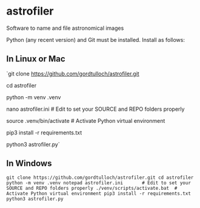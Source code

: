 # astrofiler
Software to name and file astronomical images

Python (any recent version) and Git must be installed. Install as follows:

## In Linux or Mac
`git clone https://github.com/gordtulloch/astrofiler.git

cd astrofiler

python -m venv .venv

nano astrofiler.ini          # Edit to set your SOURCE and REPO folders properly

source .venv/bin/activate    # Activate Python virtual environment

pip3 install -r requirements.txt

python3 astrofiler.py`

##  In Windows
`git clone https://github.com/gordtulloch/astrofiler.git
cd astrofiler
python -m venv .venv
notepad astrofiler.ini       # Edit to set your SOURCE and REPO folders properly
./venv/scripts/activate.bat  # Activate Python virtual environment
pip3 install -r requirements.txt
python3 astrofiler.py`



